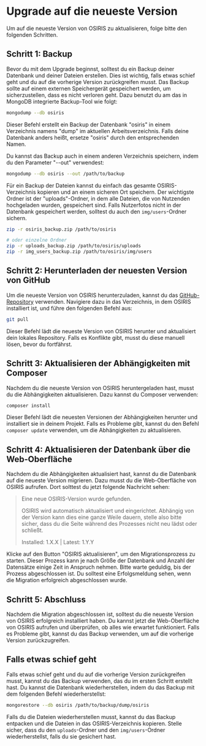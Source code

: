 # Upgrade auf die neueste Version

Um auf die neueste Version von OSIRIS zu aktualisieren, folge bitte den folgenden Schritten.

## Schritt 1: Backup

Bevor du mit dem Upgrade beginnst, solltest du ein Backup deiner Datenbank und deiner Dateien erstellen. Dies ist wichtig, falls etwas schief geht und du auf die vorherige Version zurückgreifen musst. Das Backup sollte auf einem externen Speichergerät gespeichert werden, um sicherzustellen, dass es nicht verloren geht. Dazu benutzt du am das in MongoDB integrierte Backup-Tool wie folgt:


```bash
mongodump --db osiris
```
Dieser Befehl erstellt ein Backup der Datenbank "osiris" in einem Verzeichnis namens "dump" im aktuellen Arbeitsverzeichnis. Falls deine Datenbank anders heißt, ersetze "osiris" durch den entsprechenden Namen.

Du kannst das Backup auch in einem anderen Verzeichnis speichern, indem du den Parameter "--out" verwendest:

```bash
mongodump --db osiris --out /path/to/backup

```
Für ein Backup der Dateien kannst du einfach das gesamte OSIRIS-Verzeichnis kopieren und an einem sicheren Ort speichern. Der wichtigste Ordner ist der "uploads"-Ordner, in dem alle Dateien, die von Nutzenden hochgeladen wurden, gespeichert sind. Falls Nutzerfotos nicht in der Datenbank gespeichert werden, solltest du auch den `img/users`-Ordner sichern.


```bash
zip -r osiris_backup.zip /path/to/osiris

# oder einzelne Ordner
zip -r uploads_backup.zip /path/to/osiris/uploads
zip -r img_users_backup.zip /path/to/osiris/img/users
```

## Schritt 2: Herunterladen der neuesten Version von GitHub

Um die neueste Version von OSIRIS herunterzuladen, kannst du das [GitHub-Repository](https://github.com/OSIRIS-Solutions/osiris) verwenden. Navigiere dazu in das Verzeichnis, in dem OSIRIS installiert ist, und führe den folgenden Befehl aus:

```bash
git pull
```

Dieser Befehl lädt die neueste Version von OSIRIS herunter und aktualisiert dein lokales Repository. Falls es Konflikte gibt, musst du diese manuell lösen, bevor du fortfährst.

## Schritt 3: Aktualisieren der Abhängigkeiten mit Composer

Nachdem du die neueste Version von OSIRIS heruntergeladen hast, musst du die Abhängigkeiten aktualisieren. Dazu kannst du Composer verwenden:

```bash
composer install
```

Dieser Befehl lädt die neuesten Versionen der Abhängigkeiten herunter und installiert sie in deinem Projekt. Falls es Probleme gibt, kannst du den Befehl `composer update` verwenden, um die Abhängigkeiten zu aktualisieren.

## Schritt 4: Aktualisieren der Datenbank über die Web-Oberfläche

Nachdem du die Abhängigkeiten aktualisiert hast, kannst du die Datenbank auf die neueste Version migrieren. Dazu musst du die Web-Oberfläche von OSIRIS aufrufen. Dort solttest du jetzt folgende Nachricht sehen:


> Eine neue OSIRIS-Version wurde gefunden.
>
> OSIRIS wird automatisch aktualisiert und eingerichtet. Abhängig von der Version kann dies eine ganze Weile dauern, stelle also bitte sicher, dass du die Seite während des Prozesses nicht neu lädst oder schließt.
>
> Installed: 1.X.X | Latest: 1.Y.Y


Klicke auf den Button "OSIRIS aktualisieren", um den Migrationsprozess zu starten. Dieser Prozess kann je nach Größe der Datenbank und Anzahl der Datensätze einige Zeit in Anspruch nehmen. Bitte warte geduldig, bis der Prozess abgeschlossen ist. Du solltest eine Erfolgsmeldung sehen, wenn die Migration erfolgreich abgeschlossen wurde.

## Schritt 5: Abschluss

Nachdem die Migration abgeschlossen ist, solltest du die neueste Version von OSIRIS erfolgreich installiert haben. Du kannst jetzt die Web-Oberfläche von OSIRIS aufrufen und überprüfen, ob alles wie erwartet funktioniert. Falls es Probleme gibt, kannst du das Backup verwenden, um auf die vorherige Version zurückzugreifen.

## Falls etwas schief geht

Falls etwas schief geht und du auf die vorherige Version zurückgreifen musst, kannst du das Backup verwenden, das du im ersten Schritt erstellt hast. Du kannst die Datenbank wiederherstellen, indem du das Backup mit dem folgenden Befehl wiederherstellst:


```bash
mongorestore --db osiris /path/to/backup/dump/osiris
```

Falls du die Dateien wiederherstellen musst, kannst du das Backup entpacken und die Dateien in das OSIRIS-Verzeichnis kopieren. Stelle sicher, dass du den `uploads`-Ordner und den `img/users`-Ordner wiederherstellst, falls du sie gesichert hast.



